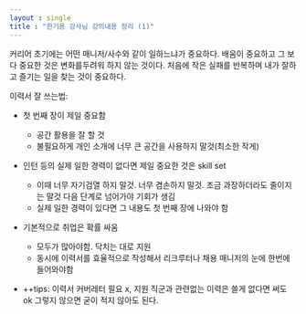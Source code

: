 ```yaml
--- 
layout : single
title : "한기용 강사님 강의내용 정리 (1)"
---
```


커리어 초기에는 어떤 매니저/사수와 같이 일하느냐가 중요하다.
배움이 중요하고 그 보다 중요한 것은 변화를두려워 하지 않는 것이다.
처음에 작은 실패를 반복하며 내가 잘하고 즐기는 일을 찾는 것이 중요하다.

이력서 잘 쓰는법:
+ 첫 번째 장이 제일 중요함
  + 공간 활용을 잘 할 것
  + 불필요하게 개인 소개에 너무 큰 공간을 사용하지 말것(최소한 작게)

+ 인턴 등의 실제 일한 경력이 없다면 제일 중요한 것은 skill set
  + 이때 너무 자기검열 하지 말것. 너무 겸손하지 말것. 조금 과장하더라도 줄이지는 말것 다음 단계로 넘어가야 기회가 생김
  + 실제 일한 경력이 있다면 그 내용도 첫 번째 장에 나와야 함

+ 기본적으로 취업은 확률 싸움
  + 모두가 많아야함. 닥치는 대로 지원
  + 동시에 이력서를 효율적으로 작성해서 리크루터나 채용 매니저의 눈에 한번에 들어와야함

+ ++tips: 이력서 커버레터  필요 x, 지원 직군과 관련없는 이력은 쓸게 없다면 써도 ok 그렇지 않으면 굳이 적지 않아도 된다.
